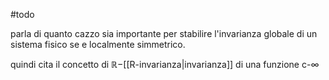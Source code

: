 #todo 



parla di quanto cazzo sia importante per stabilire l'invarianza globale di un sistema fisico se e localmente simmetrico.

quindi cita 	il concetto di $\mathbb{R}-$[[R-invarianza|invarianza]] di una funzione c-$\infty$